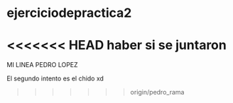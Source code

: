 # ejerciciodepractica2

<<<<<<< HEAD
haber si se juntaron
=======

MI LINEA PEDRO LOPEZ

El segundo intento es el chido xd

>>>>>>> origin/pedro_rama
